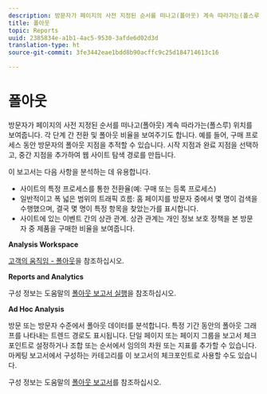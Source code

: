 ```yaml
---
description: 방문자가 페이지의 사전 지정된 순서를 떠나고(폴아웃) 계속 따라가는(폴스루) 위치를 보여줍니다. 각 단계 간 전환 및 폴아웃 비율을 보여주기도 합니다. 예를 들어, 구매 프로세스 동안 방문자의 폴아웃 지점을 추적할 수 있습니다. 시작 지점과 완료 지점을 선택하고, 중간 지점을 추가하여 웹 사이트 탐색 경로를 만듭니다.
title: 폴아웃
topic: Reports
uuid: 2385834e-a1b1-4ac5-9530-3afde6d02d3d
translation-type: ht
source-git-commit: 3fe3442eae1bdd8b90acffc9c25d184714613c16

---
```



# 폴아웃

방문자가 페이지의 사전 지정된 순서를 떠나고(폴아웃) 계속 따라가는(폴스루) 위치를 보여줍니다. 각 단계 간 전환 및 폴아웃 비율을 보여주기도 합니다. 예를 들어, 구매 프로세스 동안 방문자의 폴아웃 지점을 추적할 수 있습니다. 시작 지점과 완료 지점을 선택하고, 중간 지점을 추가하여 웹 사이트 탐색 경로를 만듭니다.

이 보고서는 다음 사항을 분석하는 데 유용합니다.

* 사이트의 특정 프로세스를 통한 전환율(예: 구매 또는 등록 프로세스)
* 일반적이고 폭 넓은 범위의 트래픽 흐름: 홈 페이지를 방문자 중에서 몇 명이 검색을 수행했으며, 결국 몇 명이 특정 항목을 찾았는가를 표시합니다.
* 사이트에 있는 이벤트 간의 상관 관계. 상관 관계는 개인 정보 보호 정책을 본 방문자 중 제품을 구매한 비율을 보여줍니다.

**Analysis Workspace**

[고객의 움직임 - 폴아웃](https://docs.adobe.com/content/help/ko-KR/analytics/analyze/analysis-workspace/visualizations/fallout/fallout-flow.html)을 참조하십시오.

**Reports and Analytics**

구성 정보는 도움말의 [폴아웃 보고서 실행](https://docs.adobe.com/content/help/ko-KR/analytics/analyze/reports-analytics/t-running-report-types.html)을 참조하십시오.

**Ad Hoc Analysis**

방문 또는 방문자 수준에서 폴아웃 데이터를 분석합니다. 특정 기간 동안의 폴아웃 그래프를 나타내는 트렌드 경로도 표시됩니다. 단일 페이지 또는 페이지 그룹을 보고서 체크포인트로 설정하거나 조합 또는 순서에서 임의의 차원 또는 지표를 추가할 수 있습니다. 마케팅 보고서에서 구성하는 카테고리를 이 보고서의 체크포인트로 사용할 수도 있습니다.

구성 정보는 도움말의 [폴아웃 보고서](https://docs.adobe.com/content/help/ko-KR/analytics/analyze/ad-hoc-analysis/c-reports-paths.html)를 참조하십시오.
